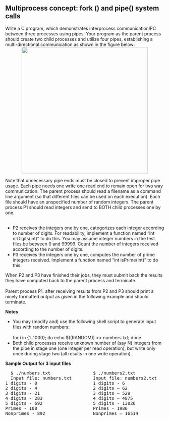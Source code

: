 <h2>Multiprocess concept: fork () and pipe() system calls</h2>
Write a C program, which demonstrates interprocess communicationIPC between three processes using pipes. Your program as the parent process should create two child
processes and utilize four pipes, establishing a multi-directional communication as shown in the figure below:

<div align="center">
<img src="https://github.com/user-attachments/assets/045a50cf-1407-488a-a68f-848bf781f231" width=400px/><br>
</div>

Note that unnecessary pipe ends must be closed to prevent improper pipe usage. Each pipe needs one write
one read end to remain open for two way communication.
The parent process should read a filename as a command line argument (so that different files can be used on
each execution). Each file should have an unspecified number of random integers. The parent process P1
should read integers and send to BOTH child processes one by one. 
<br>
<br>
<ul>
    <li>P2 receives the integers one by one, categorizes each integer according to number of digits. For
        readability, implement a function named “int nrDigits(int)” to do this. You may assume integer
        numbers in the test files be between 0 and 99999. Count the number of integers received according
        to the number of digits.
    </li>
    <li>P3 receives the integers one by one, computes the number of prime integers received. Implement a
        function named “int isPrime(int)” to do this.
    </li>
</ul>

When P2 and P3 have finished their jobs, they must submit back the results they have computed back
to the parent process and terminate.
<br>
<br>
Parent process P1, after receiving results from P2 and P3 should print a nicely formatted output as
given in the following example and should terminate. 

<b>Notes</b>
<ul>
    <li>You may (modify and) use the following shell script to generate input files with random numbers:<br><br>
        for i in {1..1000}; do echo $((RANDOM)) >> numbers.txt; done
    </li>
    <li>Both child processes receive unknown number of (say N) integers from the pipe in stage one (one
        integer per read operation), but write only once during stage two (all results in one write operation). 
    </li>
</ul>

<b>Sample Output for 3 input files</b>
<pre>
  $ ./numbers.txt                $ ./numbers2.txt                   $ ./ numbers3.txt
  Input file: numbers.txt        Input file: numbers2.txt           Input file: numbers3.txt
1 digits - 0                     1 digits - 6                       1 digits - 0
2 digits - 4                     2 digits – 62                      2 digits - 0
3 digits - 21                    3 digits – 529                     3 digits - 10
4 digits - 283                   4 digits – 4875                    4 digits – 58
5 digits - 692                   5 digits - 13026                   5 digits - 182
Primes - 108                     Primes - 1986                      Primes - 34
Nonprimes - 892                  Nonprimes – 16514                  Nonprimes – 216
</pre>
